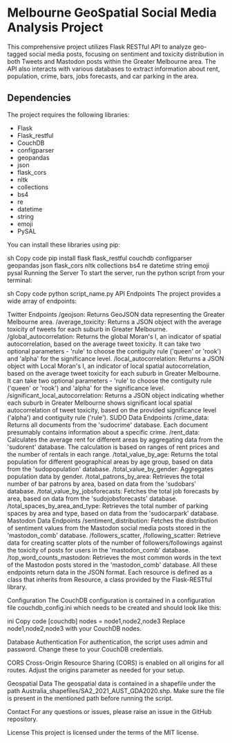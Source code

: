 # Melbourne GeoSpatial Social Media Analysis Project

This comprehensive project utilizes Flask RESTful API to analyze geo-tagged social media posts, focusing on sentiment and toxicity distribution in both Tweets and Mastodon posts within the Greater Melbourne area. The API also interacts with various databases to extract information about rent, population, crime, bars, jobs forecasts, and car parking in the area.

## Dependencies

The project requires the following libraries:

- Flask
- Flask_restful
- CouchDB
- configparser
- geopandas
- json
- flask_cors
- nltk
- collections
- bs4
- re
- datetime
- string
- emoji
- PySAL

You can install these libraries using pip:


sh
Copy code
pip install flask flask_restful couchdb configparser geopandas json flask_cors nltk collections bs4 re datetime string emoji pysal
Running the Server
To start the server, run the python script from your terminal:

sh
Copy code
python script_name.py
API Endpoints
The project provides a wide array of endpoints:

Twitter Endpoints
/geojson: Returns GeoJSON data representing the Greater Melbourne area.
/average_toxicity: Returns a JSON object with the average toxicity of tweets for each suburb in Greater Melbourne.
/global_autocorrelation: Returns the global Moran's I, an indicator of spatial autocorrelation, based on the average tweet toxicity. It can take two optional parameters - 'rule' to choose the contiguity rule ('queen' or 'rook') and 'alpha' for the significance level.
/local_autocorrelation: Returns a JSON object with Local Moran's I, an indicator of local spatial autocorrelation, based on the average tweet toxicity for each suburb in Greater Melbourne. It can take two optional parameters - 'rule' to choose the contiguity rule ('queen' or 'rook') and 'alpha' for the significance level.
/significant_local_autocorrelation: Returns a JSON object indicating whether each suburb in Greater Melbourne shows significant local spatial autocorrelation of tweet toxicity, based on the provided significance level ('alpha') and contiguity rule ('rule').
SUDO Data Endpoints
/crime_data: Returns all documents from the 'sudocrime' database. Each document presumably contains information about a specific crime.
/rent_data: Calculates the average rent for different areas by aggregating data from the 'sudorent' database. The calculation is based on ranges of rent prices and the number of rentals in each range.
/total_value_by_age: Returns the total population for different geographical areas by age group, based on data from the 'sudopopulation' database.
/total_value_by_gender: Aggregates population data by gender.
/total_patrons_by_area: Retrieves the total number of bar patrons by area, based on data from the 'sudobars' database.
/total_value_by_jobsforecasts: Fetches the total job forecasts by area, based on data from the 'sudojobsforecasts' database.
/total_spaces_by_area_and_type: Retrieves the total number of parking spaces by area and type, based on data from the 'sudocarpark' database.
Mastodon Data Endpoints
/sentiment_distribution: Fetches the distribution of sentiment values from the Mastodon social media posts stored in the 'mastodon_comb' database.
/followers_scatter, /following_scatter: Retrieve data for creating scatter plots of the number of followers/followings against the toxicity of posts for users in the 'mastodon_comb' database.
/top_word_counts_mastodon: Retrieves the most common words in the text of the Mastodon posts stored in the 'mastodon_comb' database.
All these endpoints return data in the JSON format. Each resource is defined as a class that inherits from Resource, a class provided by the Flask-RESTful library.

Configuration
The CouchDB configuration is contained in a configuration file couchdb_config.ini which needs to be created and should look like this:

ini
Copy code
[couchdb]
nodes = node1,node2,node3
Replace node1,node2,node3 with your CouchDB nodes.

Database Authentication
For authentication, the script uses admin and password. Change these to your CouchDB credentials.

CORS
Cross-Origin Resource Sharing (CORS) is enabled on all origins for all routes. Adjust the origins parameter as needed for your setup.

Geospatial Data
The geospatial data is contained in a shapefile under the path Australia_shapefiles/SA2_2021_AUST_GDA2020.shp. Make sure the file is present in the mentioned path before running the script.

Contact
For any questions or issues, please raise an issue in the GitHub repository.

License
This project is licensed under the terms of the MIT license.
